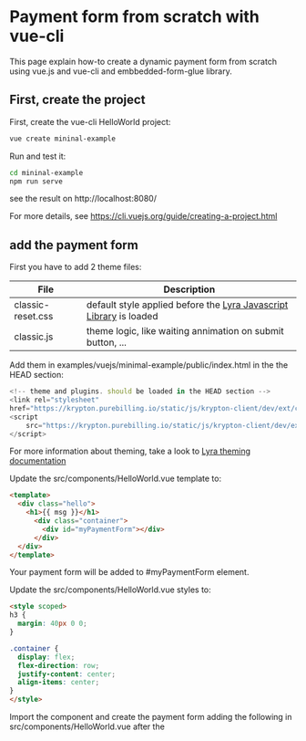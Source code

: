 # Payment form from scratch with vue-cli

This page explain how-to create a dynamic payment form from scratch using
vue.js and vue-cli and embbedded-form-glue library.

## First, create the project

First, create the vue-cli HelloWorld project:

```sh
vue create mininal-example
```

Run and test it:

```sh
cd mininal-example
npm run serve
```

see the result on http://localhost:8080/

For more  details, see https://cli.vuejs.org/guide/creating-a-project.html

## add the payment form

First you have to add 2 theme files:

| File                  | Description
| --------------------- | ---------------------
| classic-reset.css     | default style applied before the [Lyra Javascript Library][JS Link] is loaded
| classic.js            | theme logic, like waiting annimation on submit button, ...

Add them in examples/vuejs/minimal-example/public/index.html in the the HEAD section:

```javascript
<!-- theme and plugins. should be loaded in the HEAD section -->
<link rel="stylesheet"
href="https://krypton.purebilling.io/static/js/krypton-client/dev/ext/classic-reset.css">
<script
    src="https://krypton.purebilling.io/static/js/krypton-client/dev/ext/classic.js">
</script>
```

For more information about theming, take a look to [Lyra theming documentation][JS Themes]

Update the src/components/HelloWorld.vue template to:

```html
<template>
  <div class="hello">
    <h1>{{ msg }}</h1>
      <div class="container">
        <div id="myPaymentForm"></div>
      </div>
  </div>
</template>
````

Your payment form will be added to #myPaymentForm element.

Update the src/components/HelloWorld.vue styles to:

```html
<style scoped>
h3 {
  margin: 40px 0 0;
}

.container {
  display: flex;
  flex-direction: row;
  justify-content: center;
  align-items: center;
}
</style>
```

Import the component and create the payment form adding the following in
src/components/HelloWorld.vue after the <script> element:

```javascript
/* import embedded-form-glue library */
import KRGlue from "@lyracom/embedded-form-glue";

/* define the public key, you should use your personal key */
const publicKey = '69876357:testpublickey_DEMOPUBLICKEY95me92597fd28tGD4r5';

KRGlue.loadLibrary('https://krypton.purebilling.io', publicKey) /* Load the remote library */
      .then((KR) => KR.setFormConfig({                          /* set the minimal configuration */
        formToken: 'DEMO-TOKEN-TO-BE-REPLACED',
      }))
      .then((KR) => KR.addForm('#myPaymentForm'))               /* create a payment form */
      .then((KR) => KR.showForm(KR.result.formId));             /* show the payment form */
```

## your first transaction

The payment form is up and ready, You can try to make a transaction using
a test card with the debug toolbar (at the botton of the page).

If you try to pay, you will have the following error: **CLIENT_998: Demo form, see the documentation**.
It's because the **formToken** you have defined using **KR.setFormConfig** is set to **DEMO-TOKEN-TO-BE-REPLACED**.

you have to create a **formToken** before displaying the payment form using Charge/CreatePayment web-service.
For more information, please take a look to:

* [Embedded form quick start][JS quick start]
* [Embbedded form integration guide][JS integration guide]
* [Payment REST API reference][REST API]

## Run it from github

You can try the current example from the current github repository doing:

```sh
cd examples/vuejs/minimal-example
npm install
npm run server
```

[JS Link]: https://lyra.com/fr/doc/rest/V4.0/javascript
[JS Themes]: https://lyra.com/fr/doc/rest/V4.0/javascript/features/themes.html
[JS quick start]: https://lyra.com/fr/doc/rest/V4.0/javascript/quick_start_js.html
[JS integration guide]: https://lyra.com/fr/doc/rest/V4.0/javascript/guide/start.html
[REST API]: https://lyra.com/fr/doc/rest/V4.0/api/reference.html
